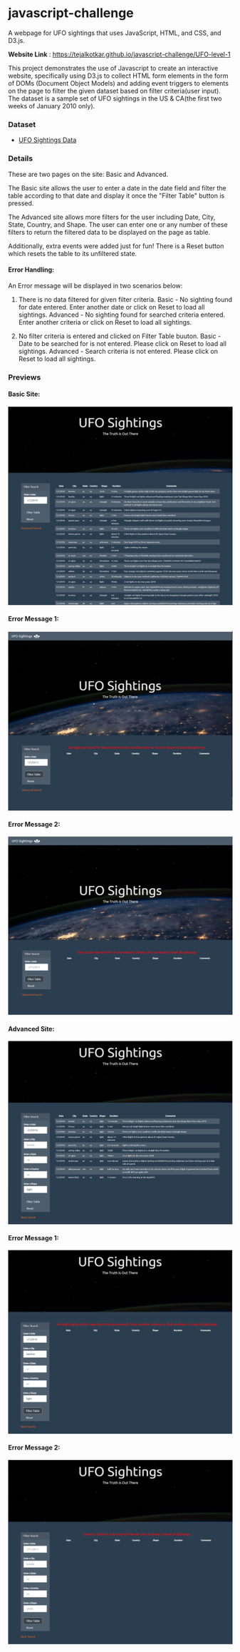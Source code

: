 # javascript-challenge
A webpage for UFO sightings that uses JavaScript, HTML, and CSS, and D3.js. 

**Website Link** : https://tejalkotkar.github.io/javascript-challenge/UFO-level-1

This project demonstrates the use of Javascript to create an interactive website, specifically using D3.js to collect HTML form elements in the form of DOMs (Document Object Models) and adding event triggers to elements on the page to filter the given dataset based on filter criteria(user input). The dataset is a sample set of UFO sightings in the US & CA(the first two weeks of January 2010 only).

### Dataset
* [UFO Sightings Data](Instructions/StarterCode/static/js/data.js)

### Details
These are two pages on the site: Basic and Advanced.

The Basic site allows the user to enter a date in the date field and filter the table according to that date and display it once the "Filter Table" button is pressed.

The Advanced site allows more filters for the user including Date, City, State, Country, and Shape. The user can enter one or any number of these filters to return the filtered data to be displayed on the page as table.

Additionally, extra events were added just for fun! There is a Reset button which resets the table to its unfiltered state.

#### Error Handling:
An Error message will be displayed in two scenarios below:
1) There is no data filtered for given filter criteria.
Basic - No sighting found for date entered. Enter another date or click on Reset to load all sightings.
Advanced - No sighting found for searched criteria entered. Enter another criteria or click on Reset to load all sightings.

2) No filter criteria is entered and clicked on Filter Table buuton.
Basic - Date to be searched for is not entered. Please click on Reset to load all sightings.
Advanced - Search criteria is not entered. Please click on Reset to load all sightings.

### Previews

#### Basic Site:
![1_Basic_Search.png](Images/1_Basic_Search.PNG)

#### Error Message 1:
![2_Basic_Error_Message1.png](Images/2_Basic_Error_Message1.PNG)

#### Error Message 2:
![3_Basic_Error_Message2.png](Images/3_Basic_Error_Message2.PNG)

#### Advanced Site:
![4_Advanced_Search.png](Images/4_Advanced_Search.PNG)

#### Error Message 1:
![5_Advanced_Error_Message1.png](Images/5_Advanced_Error_Message1.PNG)

#### Error Message 2:
![6_Advanced_Error_Message2.png](Images/6_Advanced_Error_Message2.PNG)
